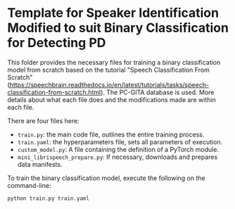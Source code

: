 # Template for Speaker Identification Modified to suit Binary Classification for Detecting PD

This folder provides the necessary files for training a binary classification model from scratch based on the tutorial 
"Speech Classification From Scratch" (https://speechbrain.readthedocs.io/en/latest/tutorials/tasks/speech-classification-from-scratch.html).
The PC-GITA database is used. More details about what each file does and the modifications made are within each file.

There are four files here:
* `train.py`: the main code file, outlines the entire training process.
* `train.yaml`: the hyperparameters file, sets all parameters of execution.
* `custom_model.py`: A file containing the definition of a PyTorch module.
* `mini_librispeech_prepare.py`: If necessary, downloads and prepares data manifests.

To train the binary classification model, execute the following on the command-line:

```bash
python train.py train.yaml
```
